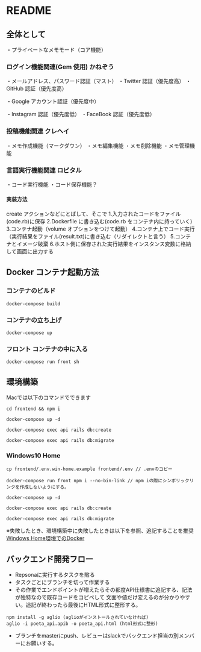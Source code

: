 # README

## 全体として

・プライベートなメモモード（コア機能）

<!-- ・パブリックな記事モード -->

### ログイン機能関連(Gem 使用) かねぞう

・メールアドレス、パスワード認証（マスト）
・Twitter 認証（優先度高）
・GitHub 認証（優先度高）

・Google アカウント認証（優先度中）

・Instagram 認証（優先度低）
・FaceBook 認証（優先度低）

### 投稿機能関連 クレヘイ

・メモ作成機能（マークダウン）
・メモ編集機能
・メモ削除機能
・メモ管理機能

### 言語実行機能関連 ロピタル

・コード実行機能
・コード保存機能？

#### 実装方法

create アクションなどにとばして、そこで 1.入力されたコードをファイル(code.rb)に保存
2.Dockerfile に書き込む(code.rb をコンテナ内に持っていく) 3.コンテナ起動（volume オプションをつけて起動） 4.コンテナ上でコード実行（実行結果をファイル(result.txt)に書き込む（リダイレクトと言う） 5.コンテナとイメージ破棄 6.ホスト側に保存された実行結果をインスタンス変数に格納して画面に出力する

## Docker コンテナ起動方法

### コンテナのビルド

`docker-compose build`

### コンテナの立ち上げ

`docker-compose up`

### フロント コンテナの中に入る

`docker-compose run front sh`

## 環境構築

Macでは以下のコマンドでできます

``` shell
cd frontend && npm i

docker-compose up -d

docker-compose exec api rails db:create

docker-compose exec api rails db:migrate
```

### Windows10 Home

``` shell
cp frontend/.env.win-home.example frontend/.env // .envのコピー

docker-compose run front npm i --no-bin-link // npm iの際にシンボリックリンクを作成しないようにする。

docker-compose up -d

docker-compose exec api rails db:create

docker-compose exec api rails db:migrate
```

※失敗したとき、環境構築中に失敗したときは以下を参照、追記することを推奨
[Windows Home環境でのDocker](https://github.com/aiirononeko/languageMemoApp/issues/80)

## バックエンド開発フロー

- Repsonaに実行するタスクを貼る
- タスクごとにブランチを切って作業する
- その作業でエンドポイントが増えたらその都度API仕様書に追記する、記法が独特なので既存コードをコピペして
文面や値だけ変えるのが分かりやすい。追記が終わったら最後にHTML形式に整形する。

``` shell
npm install -g aglio (aglioがインストールされていなければ)
aglio -i poeta_api.apib -o poeta_api.html (html形式に整形)
```

- ブランチをmasterにpush、レビューはslackでバックエンド担当の別メンバーにお願いする。
